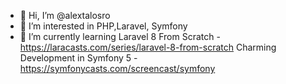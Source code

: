 - 👋 Hi, I’m @alextalosro
- 👀 I’m interested in PHP,Laravel, Symfony
- 🌱 I’m currently learning 
Laravel 8 From Scratch - https://laracasts.com/series/laravel-8-from-scratch
Charming Development in Symfony 5 - https://symfonycasts.com/screencast/symfony
